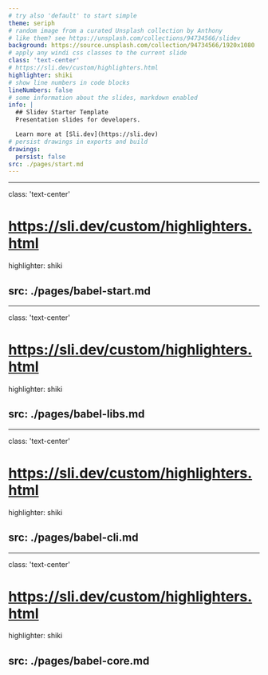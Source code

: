 ```yaml
---
# try also 'default' to start simple
theme: seriph
# random image from a curated Unsplash collection by Anthony
# like them? see https://unsplash.com/collections/94734566/slidev
background: https://source.unsplash.com/collection/94734566/1920x1080
# apply any windi css classes to the current slide
class: 'text-center'
# https://sli.dev/custom/highlighters.html
highlighter: shiki
# show line numbers in code blocks
lineNumbers: false
# some information about the slides, markdown enabled
info: |
  ## Slidev Starter Template
  Presentation slides for developers.

  Learn more at [Sli.dev](https://sli.dev)
# persist drawings in exports and build
drawings:
  persist: false
src: ./pages/start.md
---
```


---
class: 'text-center'
# https://sli.dev/custom/highlighters.html
highlighter: shiki

src: ./pages/babel-start.md
---

---
class: 'text-center'
# https://sli.dev/custom/highlighters.html
highlighter: shiki

src: ./pages/babel-libs.md
---

---
class: 'text-center'
# https://sli.dev/custom/highlighters.html
highlighter: shiki

src: ./pages/babel-cli.md
---

---
class: 'text-center'
# https://sli.dev/custom/highlighters.html
highlighter: shiki

src: ./pages/babel-core.md
---


